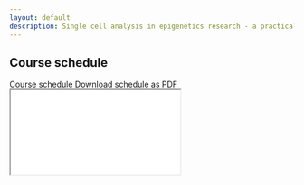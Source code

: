 ```yaml
---
layout: default
description: Single cell analysis in epigenetics research - a practical course for students of the LMU Munich
---
```


## Course schedule
<a class="btn btn-primary" role="button" data-toggle="collapse" href="#schedule" aria-expanded="false" aria-controls="python_basics">
  Course schedule
</a>
<a class="btn btn-primary" role="button" href="https://github.com/IES-HelmholtzZentrumMunchen/single-cell-analysis-course-2022/raw/master/pdf/schedule.pdf">
  Download schedule as PDF
</a>

<div class="collapse" id="schedule">
  <div class="embed-responsive embed-responsive-4by3">
    <iframe class="embed-responsive-item" title="Schedule" src="{{'/html/schedule.html' | prepend: site.url }}">
  </div>
</div>


{% assign sorted = site.collections | sort: 'label' %}

{% for collection in sorted %}
{% unless collection.label == "posts" %}
## {{ collection.label | replace: "_"," " | capitalize  }}
{: .bg-section }

{{ collection.docs}}
{% endunless %}
{% endfor %}
